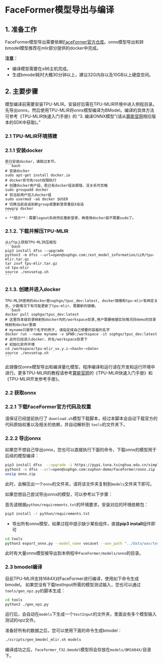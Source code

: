# FaceFormer模型导出与编译

## 1. 准备工作

FaceFormer模型导出需要依赖[FaceFormer官方仓库](https://github.com/EvelynFan/FaceFormer)。onnx模型导出和转bmodel模型推荐在mlir部分提供的docker中完成。

**注意：** 

- 编译模型需要在x86主机完成。
- 生成bmodel耗时大概30分钟以上，建议32G内存以及10GB以上硬盘空间。

## 2. 主要步骤

模型编译前需要安装TPU-MLIR。安装好后需在TPU-MLIR环境中进入例程目录。先导出onnx，然后使用TPU-MLIR将onnx模型编译为BModel。编译的具体方法可参考《TPU-MLIR快速入门手册》的 “3. 编译ONNX模型”(请从[算能官网](https://developer.sophgo.com/site/index.html?categoryActive=material)相应版本的SDK中获取)。”

### 2.1 TPU-MLIR环境搭建

### 2.1.1 安装docker

    若已安装docker，请跳过本节。
    ```bash
    # 安装docker
    sudo apt-get install docker.io
    # docker命令免root权限执行
    # 创建docker用户组，若已有docker组会报错，没关系可忽略
    sudo groupadd docker
    # 将当前用户加入docker组
    sudo usermod -aG docker $USER
    # 切换当前会话到新group或重新登录重启X会话
    newgrp docker​ 
    ```
    > **提示**：需要logout系统然后重新登录，再使用docker就不需要sudo了。

### 2.1.2. 下载并解压TPU-MLIR

    从sftp上获取TPU-MLIR压缩包
    ```bash
    pip3 install dfss --upgrade
    python3 -m dfss --url=open@sophgo.com:/ext_model_information/LLM/tpu-mlir.tar.gz
    tar zxvf tpu-mlir.tar.gz
    cd tpu-mlir
    source ./envsetup.sh
    ```

### 2.1.3. 创建并进入docker

    TPU-MLIR使用的docker是sophgo/tpuc_dev:latest, docker镜像和tpu-mlir有绑定关系，少数情况下有可能更新了tpu-mlir，需要新的镜像。
    ```bash
    docker pull sophgo/tpuc_dev:latest
    # 这里将本级目录映射到docker内的/workspace目录,用户需要根据实际情况将demo的目录映射到docker里面
    # myname只是举个名字的例子, 请指定成自己想要的容器的名字
    docker run --name myname -v $PWD:/workspace -it sophgo/tpuc_dev:latest
    # 此时已经进入docker，并在/workspace目录下
    # 初始化软件环境
    cd /workspace/tpu-mlir_vx.y.z-<hash>-<date>
    source ./envsetup.sh
    ```
此镜像仅onnx模型导出和编译量化模型，程序编译和运行请在开发和运行环境中进行。更多TPU-MLIR的教程请参考[算能官网](https://developer.sophgo.com/site/index.html?categoryActive=material)的《TPU-MLIR快速入门手册》和《TPU-MLIR开发参考手册》。

### 2.2 获取onnx

### 2.2.1 下载FaceFormer官方代码及权重

请保证已经提前执行了 `download.sh`模型下载脚本，经过本脚本会自动下载官方的代码原始权重以及相关的依赖，并自动解析到 `tools`的文件夹下。

### 2.2.2 导出onnx

如果您不想自己导出onnx，您也可以直接执行下面的命令，下载onnx的模型用于后续的模型编译：
```bash
pip3 install dfss  --upgrade -i https://pypi.tuna.tsinghua.edu.cn/simple
python3 -m dfss --url=open@sophgo.com:sophon-demo/FaceFormer/onnx.zip
unzip onnx.zip
```
此时，会解压出一个`onnx`的文件夹，请将该文件夹复制到`models`文件夹下即可。

如果您想自己尝试导出onnx的模型，可以参考以下步骤：

首先请根据`python/requirements.txt`的环境要求，安装对应的环境依赖包：
```bash
pip3 install -r python/requirements.txt
```
- 导出所有onnx模型，如果过程中提示缺少某些组件，直接**pip3 install**组件即可

```bash
cd tools
python3 export_onnx.py --model_name vocaset --wav_path "../Data/wav/test2.mp3" --dataset vocaset
```
此时有大量onnx模型被导出到本例程中`FaceFormer/models/onnx`的目录。

### 2.3 bmodel编译

目前TPU-MLIR支持1684X对FaceFormer进行编译，使用如下命令生成bmodel。
如果您没有下载testInput所需的模型测试输入，您也可以通过`tools/gen_npz.py`的脚本生成：
```bash
cd tools
python3 ./gen_npz.py
```
运行后，会自动在`models`下生成一个`testInput`的文件夹，里面会有多个模型输入测试的npz文件。

准备好所有的数据之后，您可以使用下面的命令生成bmodel：
```bash
./scripts/gen_bmodel_mlir.sh models
```

编译成功之后，`faceformer_f32.bmodel`模型将会存放在`models/BM1684X/`目录下。
